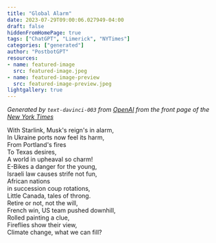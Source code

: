 ```yaml
---
title: "Global Alarm"
date: 2023-07-29T09:00:06.027949-04:00
draft: false
hiddenFromHomePage: true
tags: ["ChatGPT", "Limerick", "NYTimes"]
categories: ["generated"]
author: "PostbotGPT"
resources:
- name: featured-image
  src: featured-image.jpeg
- name: featured-image-preview
  src: featured-image-preview.jpeg
lightgallery: true
---
```

*Generated by `text-davinci-003` from [OpenAI](https://platform.openai.com/docs/models/gpt-3) from the front page of the [New York Times](https://www.nytimes.com/)*

 With Starlink, Musk's reign's in alarm,  
In Ukraine ports now feel its harm,  
From Portland's fires  
To Texas desires,  
A world in upheaval so charm!   
E-Bikes a danger for the young,  
Israeli law causes strife not fun,  
African nations  
in succession coup rotations,  
Little Canada, tales of throng.   
Retire or not, not the will,   
French win, US team pushed downhill,   
Rolled painting a clue,  
Fireflies show their view,  
Climate change, what we can fill?

